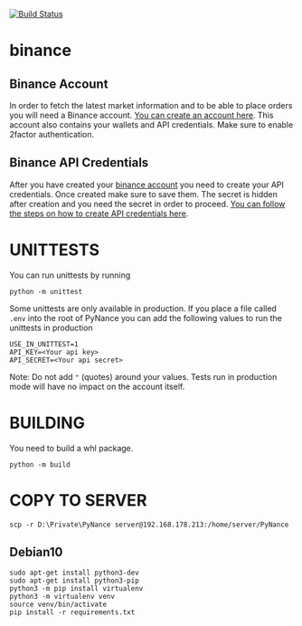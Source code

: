 [![Build Status](https://www.travis-ci.com/0x78f1935/PyNance.svg?branch=master)](https://www.travis-ci.com/0x78f1935/PyNance)

# binance
## Binance Account

In order to fetch the latest market information and to be able to place orders you will need a Binance account. [You can create an account here](https://www.binance.com/en/register?ref=73051759). This account also contains your wallets and API credentials. Make sure to enable 2factor authentication.

## Binance API Credentials

After you have created your [binance account](#binance-account) you need to create your API credentials. Once created make sure to save them. The secret is hidden after creation and you need the secret in order to proceed. [You can follow the steps on how to create API credentials here](https://www.binance.com/en/support/faq/360002502072-How-to-create-API).

# UNITTESTS

You can run unittests by running

    python -m unittest

Some unittests are only available in production.
If you place a file called `.env` into the root of PyNance you can add the following values to run the unittests in production

    USE_IN_UNITTEST=1
    API_KEY=<Your api key>
    API_SECRET=<Your api secret>

Note: Do not add `"` (quotes) around your values.
Tests run in production mode will have no impact on the account itself. 

# BUILDING

You need to build a whl package.

    python -m build

# COPY TO SERVER

    scp -r D:\Private\PyNance server@192.168.178.213:/home/server/PyNance

## Debian10

    sudo apt-get install python3-dev
    sudo apt-get install python3-pip
    python3 -m pip install virtualenv
    python3 -m virtualenv venv
    source venv/bin/activate
    pip install -r requirements.txt
